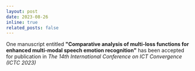 ```yaml
---
layout: post
date: 2023-08-26
inline: true
related_posts: false
---
```


One manuscript entitled <b>"Comparative analysis of multi-loss functions for enhanced multi-modal speech emotion recognition"</b> has been accepted for publication in <i>The 14th International Conference on ICT Convergence (ICTC 2023)</i>